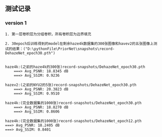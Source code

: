 ## 测试记录

### version 1

    1. 第一层卷积层为分组卷积，所有卷积层为边界填充

    2. 30epoch后训练得到的model在剩余haze4k数据集的300张图像和havev2的五张图像上测试的结果：("D:\pythonFile\PriorNet\snapshots\record-DehazeNet_epoch30.pth")


    haze4k:(之前的haze4k的300张)record-snapshots/DehazeNet_epoch30.pth
        ===> Avg_PSNR: 18.8345 dB 
        ===> Avg_SSIM: 0.9236 
    
    hazev2:(之前的NYU2的5张)record-snapshots/DehazeNet_epoch30.pth
        ===> Avg_PSNR: 20.3823 dB
        ===> Avg_SSIM: 0.9510
        
    haze4k:(完全数据集的1000张)record-snapshots/DehazeNet_epoch30.pth
        ===> Avg_PSNR: 18.8270 dB 
        ===> Avg_SSIM: 0.8606 

    haze4k:(完全数据集的1000张)record-snapshots/DehazeNet_epoch12.pth
    ===> Avg_PSNR: 18.2405 dB 
    ===> Avg_SSIM: 0.8401

    

